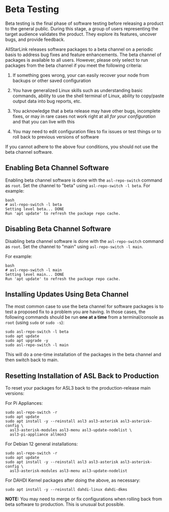 # Beta Testing
Beta testing is the final phase of software testing before releasing a product to the general public. During this stage, a group of users representing the target audience
validates the product. They explore its features, uncover bugs, and provide feedback.

AllStarLink releases software packages to a beta channel on a periodic basis to address bug fixes and feature enhancements. The beta channel of packages is available to all users. However, please only select to run packages from the beta channel if you meet the following criteria:

1. If something goes wrong, your can easily recover your node from backups or other saved configuration

2. You have generalized Linux skills such as understanding basic commands, ability to use the shell terminal of Linux, ability to copy/paste output data into bug reports, etc.

3. You acknowledge that a beta release may have other bugs, incomplete fixes, or may in rare cases not work right at all *for your configuration* and that you can live with this

4. You may need to edit configuration files to fix issues or test things or to roll back to previous versions of software

If you cannot adhere to the above four conditions, you should not use the beta channel software.

## Enabling Beta Channel Software
Enabling beta channel software is done with the `asl-repo-switch` command as `root`. Set the channel to "beta" using `asl-repo-switch -l beta`. For example:

```
bash
# asl-repo-switch -l beta
Setting level beta... DONE
Run 'apt update' to refresh the package repo cache.
```

## Disabling Beta Channel Software
Disabling beta channel software is done with the `asl-repo-switch` command as `root`. Set the channel to "main" using `asl-repo-switch -l main`.

For example:

```
bash
# asl-repo-switch -l main
Setting level main... DONE
Run 'apt update' to refresh the package repo cache.
```

## Installing Updates Using Beta Channel
The most common case to use the beta channel for software packages is to test a proposed fix to a problem you are having. In those cases, the following commands should be run **one at a time** from a terminal/console as `root` (using `sudo` or `sudo -s`):

```
sudo asl-repo-switch -l beta
sudo apt update
sudo apt upgrade -y
sudo asl-repo-switch -l main
```

This will do a one-time installation of the packages in the beta channel and then switch back to main.

## Resetting Installation of ASL Back to Production
To reset your packages for ASL3 back to the production-release main versions:

For Pi Appliances:

```
sudo asl-repo-switch -r
sudo apt update
sudo apt install -y --reinstall asl3 asl3-asterisk asl3-asterisk-config \
  asl3-asterisk-modules asl3-menu asl3-update-nodelist \
  asl3-pi-appliance allmon3
```

For Debian 12 general installations:

```
sudo asl-repo-switch -r
sudo apt update
sudo apt install -y --reinstall asl3 asl3-asterisk asl3-asterisk-config \
  asl3-asterisk-modules asl3-menu asl3-update-nodelist
```

For DAHDI Kernel packages after doing the above, as necessary:

```
sudo apt install -y --reinstall dahdi-linux dahdi-dkms
```

**NOTE:** You may need to merge or fix configurations when rolling back from beta software to production. This is unusual but possible.